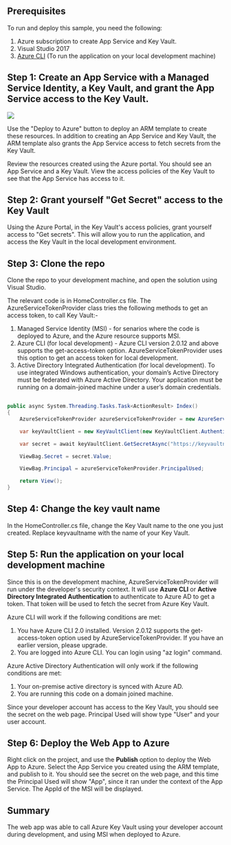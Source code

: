 ## Prerequisites
To run and deploy this sample, you need the following:
1. Azure subscription to create App Service and Key Vault. 
2. Visual Studio 2017
3. [Azure CLI](https://docs.microsoft.com/en-us/cli/azure/install-azure-cli?view=azure-cli-latest) (To run the application on your local development machine)

## Step 1: Create an App Service with a Managed Service Identity, a Key Vault, and grant the App Service access to the Key Vault. 
<a href="https://portal.azure.com/#create/Microsoft.Template/uri/https%3A%2F%2Fazsamples.blob.core.windows.net%2Ftemplates%2Fazuredeploy.json" target="_blank">
    <img src="http://azuredeploy.net/deploybutton.png"/>
</a>

Use the "Deploy to Azure" button to deploy an ARM template to create these resources. In addition to creating an App Service and Key Vault, the ARM template also grants the App Service access to fetch secrets from the Key Vault.

Review the resources created using the Azure portal. You should see an App Service and a Key Vault. View the access policies of the Key Vault to see that the App Service has access to it. 

## Step 2: Grant yourself "Get Secret" access to the Key Vault
Using the Azure Portal, in the Key Vault's access policies, grant yourself access to "Get secrets". This will allow you to run the application, and access the Key Vault in the local development environment. 

## Step 3: Clone the repo 
Clone the repo to your development machine, and open the solution using Visual Studio. 

The relevant code is in HomeController.cs file. The AzureServiceTokenProvider class tries the following methods to get an access token, to call Key Vault:-
1. Managed Service Identity (MSI) - for senarios where the code is deployed to Azure, and the Azure resource supports MSI. 
2. Azure CLI (for local development) - Azure CLI version 2.0.12 and above supports the get-access-token option. AzureServiceTokenProvider uses this option to get an access token for local development. 
3. Active Directory Integrated Authentication (for local development). To use integrated Windows authentication, your domain’s Active Directory must be federated with Azure Active Directory. Your application must be running on a domain-joined machine under a user’s domain credentials.

```csharp
    
public async System.Threading.Tasks.Task<ActionResult> Index()
{
    AzureServiceTokenProvider azureServiceTokenProvider = new AzureServiceTokenProvider();

    var keyVaultClient = new KeyVaultClient(new KeyVaultClient.AuthenticationCallback(azureServiceTokenProvider.KeyVaultTokenCallback));

    var secret = await keyVaultClient.GetSecretAsync("https://keyvaultname.vault.azure.net/secrets/secret").ConfigureAwait(false);

    ViewBag.Secret = secret.Value;

    ViewBag.Principal = azureServiceTokenProvider.PrincipalUsed;

    return View();
}
```

## Step 4: Change the key vault name
In the HomeController.cs file, change the Key Vault name to the one you just created. Replace keyvaultname with the name of your Key Vault. 

## Step 5: Run the application on your local development machine
Since this is on the development machine, AzureServiceTokenProvider will run under the developer's security context. 
It will use **Azure CLI** or **Active Directory Integrated Authentication** to authenticate to Azure AD to get a token. That token will be used to fetch the secret from Azure Key Vault. 

Azure CLI will work if the following conditions are met:
 1. You have Azure CLI 2.0 installed. Version 2.0.12 supports the get-access-token option used by AzureServiceTokenProvider. If you have an earlier version, please upgrade. 
 2. You are logged into Azure CLI. You can login using "az login" command.
 
Azure Active Directory Authentication will only work if the following conditions are met:
 1. Your on-premise active directory is synced with Azure AD. 
 2. You are running this code on a domain joined machine.   

Since your developer account has access to the Key Vault, you should see the secret on the web page. Principal Used will show type "User" and your user account. 

## Step 6: Deploy the Web App to Azure
Right click on the project, and use the **Publish** option to deploy the Web App to Azure. Select the App Service you created using the ARM template, and publish to it. 
You should see the secret on the web page, and this time the Principal Used will show "App", since it ran under the context of the App Service. The AppId of the MSI will be displayed. 

## Summary
The web app was able to call Azure Key Vault using your developer account during development, and using MSI when deployed to Azure.
